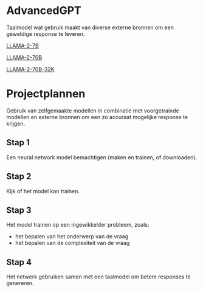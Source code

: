# AdvancedGPT
Taalmodel wat gebruik maakt van diverse externe bronnen om een geweldige response te leveren.

[LLAMA-2-7B](https://huggingface.co/TheBloke/Llama-2-7B-Chat-GGML/tree/main)

[LLAMA-2-70B](https://huggingface.co/TheBloke/Llama-2-70B-Chat-GGUF/tree/main)

[LLAMA-2-70B-32K](https://huggingface.co/TheBloke/Yarn-Llama-2-70B-32k-GGUF/tree/main)

# Projectplannen
Gebruik van zelfgemaakte modellen in combinatie met voorgetrainde modellen en externe bronnen om een zo accuraat mogelijke response te krijgen.

## Stap 1
Een neural network model bemachtigen (maken en trainen, of downloaden).

## Stap 2
Kijk of het model kan trainen.

## Stap 3
Het model trainen op een ingewikkelder probleem, zoals:

- het bepalen van het onderwerp van de vraag
- het bepalen van de complexiteit van de vraag

## Stap 4
Het netwerk gebruiken samen met een taalmodel om betere responses te genereren.
